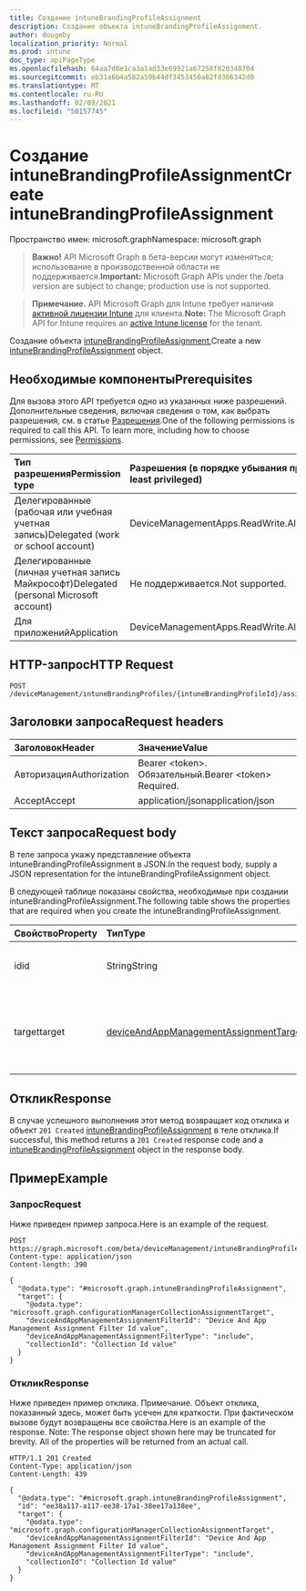 ```yaml
---
title: Создание intuneBrandingProfileAssignment
description: Создание объекта intuneBrandingProfileAssignment.
author: dougeby
localization_priority: Normal
ms.prod: intune
doc_type: apiPageType
ms.openlocfilehash: 64aa7d8e1ca3a1ad33e69921a67258f820348704
ms.sourcegitcommit: eb31a6b4a582a59b44df3453450a82fd366342d0
ms.translationtype: MT
ms.contentlocale: ru-RU
ms.lasthandoff: 02/09/2021
ms.locfileid: "50157745"
---
```

# <a name="create-intunebrandingprofileassignment"></a><span data-ttu-id="81fdb-103">Создание intuneBrandingProfileAssignment</span><span class="sxs-lookup"><span data-stu-id="81fdb-103">Create intuneBrandingProfileAssignment</span></span>

<span data-ttu-id="81fdb-104">Пространство имен: microsoft.graph</span><span class="sxs-lookup"><span data-stu-id="81fdb-104">Namespace: microsoft.graph</span></span>

> <span data-ttu-id="81fdb-105">**Важно!** API Microsoft Graph в бета-версии могут изменяться; использование в производственной области не поддерживается.</span><span class="sxs-lookup"><span data-stu-id="81fdb-105">**Important:** Microsoft Graph APIs under the /beta version are subject to change; production use is not supported.</span></span>

> <span data-ttu-id="81fdb-106">**Примечание.** API Microsoft Graph для Intune требует наличия [активной лицензии Intune](https://go.microsoft.com/fwlink/?linkid=839381) для клиента.</span><span class="sxs-lookup"><span data-stu-id="81fdb-106">**Note:** The Microsoft Graph API for Intune requires an [active Intune license](https://go.microsoft.com/fwlink/?linkid=839381) for the tenant.</span></span>

<span data-ttu-id="81fdb-107">Создание объекта [intuneBrandingProfileAssignment.](../resources/intune-wip-intunebrandingprofileassignment.md)</span><span class="sxs-lookup"><span data-stu-id="81fdb-107">Create a new [intuneBrandingProfileAssignment](../resources/intune-wip-intunebrandingprofileassignment.md) object.</span></span>

## <a name="prerequisites"></a><span data-ttu-id="81fdb-108">Необходимые компоненты</span><span class="sxs-lookup"><span data-stu-id="81fdb-108">Prerequisites</span></span>
<span data-ttu-id="81fdb-p101">Для вызова этого API требуется одно из указанных ниже разрешений. Дополнительные сведения, включая сведения о том, как выбрать разрешения, см. в статье [Разрешения](/graph/permissions-reference).</span><span class="sxs-lookup"><span data-stu-id="81fdb-p101">One of the following permissions is required to call this API. To learn more, including how to choose permissions, see [Permissions](/graph/permissions-reference).</span></span>

|<span data-ttu-id="81fdb-111">Тип разрешения</span><span class="sxs-lookup"><span data-stu-id="81fdb-111">Permission type</span></span>|<span data-ttu-id="81fdb-112">Разрешения (в порядке убывания привилегий)</span><span class="sxs-lookup"><span data-stu-id="81fdb-112">Permissions (from most to least privileged)</span></span>|
|:---|:---|
|<span data-ttu-id="81fdb-113">Делегированные (рабочая или учебная учетная запись)</span><span class="sxs-lookup"><span data-stu-id="81fdb-113">Delegated (work or school account)</span></span>|<span data-ttu-id="81fdb-114">DeviceManagementApps.ReadWrite.All</span><span class="sxs-lookup"><span data-stu-id="81fdb-114">DeviceManagementApps.ReadWrite.All</span></span>|
|<span data-ttu-id="81fdb-115">Делегированные (личная учетная запись Майкрософт)</span><span class="sxs-lookup"><span data-stu-id="81fdb-115">Delegated (personal Microsoft account)</span></span>|<span data-ttu-id="81fdb-116">Не поддерживается.</span><span class="sxs-lookup"><span data-stu-id="81fdb-116">Not supported.</span></span>|
|<span data-ttu-id="81fdb-117">Для приложений</span><span class="sxs-lookup"><span data-stu-id="81fdb-117">Application</span></span>|<span data-ttu-id="81fdb-118">DeviceManagementApps.ReadWrite.All</span><span class="sxs-lookup"><span data-stu-id="81fdb-118">DeviceManagementApps.ReadWrite.All</span></span>|

## <a name="http-request"></a><span data-ttu-id="81fdb-119">HTTP-запрос</span><span class="sxs-lookup"><span data-stu-id="81fdb-119">HTTP Request</span></span>
<!-- {
  "blockType": "ignored"
}
-->
``` http
POST /deviceManagement/intuneBrandingProfiles/{intuneBrandingProfileId}/assignments
```

## <a name="request-headers"></a><span data-ttu-id="81fdb-120">Заголовки запроса</span><span class="sxs-lookup"><span data-stu-id="81fdb-120">Request headers</span></span>
|<span data-ttu-id="81fdb-121">Заголовок</span><span class="sxs-lookup"><span data-stu-id="81fdb-121">Header</span></span>|<span data-ttu-id="81fdb-122">Значение</span><span class="sxs-lookup"><span data-stu-id="81fdb-122">Value</span></span>|
|:---|:---|
|<span data-ttu-id="81fdb-123">Авторизация</span><span class="sxs-lookup"><span data-stu-id="81fdb-123">Authorization</span></span>|<span data-ttu-id="81fdb-124">Bearer &lt;token&gt;. Обязательный.</span><span class="sxs-lookup"><span data-stu-id="81fdb-124">Bearer &lt;token&gt; Required.</span></span>|
|<span data-ttu-id="81fdb-125">Accept</span><span class="sxs-lookup"><span data-stu-id="81fdb-125">Accept</span></span>|<span data-ttu-id="81fdb-126">application/json</span><span class="sxs-lookup"><span data-stu-id="81fdb-126">application/json</span></span>|

## <a name="request-body"></a><span data-ttu-id="81fdb-127">Текст запроса</span><span class="sxs-lookup"><span data-stu-id="81fdb-127">Request body</span></span>
<span data-ttu-id="81fdb-128">В теле запроса укажу представление объекта intuneBrandingProfileAssignment в JSON.</span><span class="sxs-lookup"><span data-stu-id="81fdb-128">In the request body, supply a JSON representation for the intuneBrandingProfileAssignment object.</span></span>

<span data-ttu-id="81fdb-129">В следующей таблице показаны свойства, необходимые при создании intuneBrandingProfileAssignment.</span><span class="sxs-lookup"><span data-stu-id="81fdb-129">The following table shows the properties that are required when you create the intuneBrandingProfileAssignment.</span></span>

|<span data-ttu-id="81fdb-130">Свойство</span><span class="sxs-lookup"><span data-stu-id="81fdb-130">Property</span></span>|<span data-ttu-id="81fdb-131">Тип</span><span class="sxs-lookup"><span data-stu-id="81fdb-131">Type</span></span>|<span data-ttu-id="81fdb-132">Описание</span><span class="sxs-lookup"><span data-stu-id="81fdb-132">Description</span></span>|
|:---|:---|:---|
|<span data-ttu-id="81fdb-133">id</span><span class="sxs-lookup"><span data-stu-id="81fdb-133">id</span></span>|<span data-ttu-id="81fdb-134">String</span><span class="sxs-lookup"><span data-stu-id="81fdb-134">String</span></span>|<span data-ttu-id="81fdb-135">Уникальный идентификатор объекта.</span><span class="sxs-lookup"><span data-stu-id="81fdb-135">Unique identifier of the entity.</span></span>|
|<span data-ttu-id="81fdb-136">target</span><span class="sxs-lookup"><span data-stu-id="81fdb-136">target</span></span>|[<span data-ttu-id="81fdb-137">deviceAndAppManagementAssignmentTarget</span><span class="sxs-lookup"><span data-stu-id="81fdb-137">deviceAndAppManagementAssignmentTarget</span></span>](../resources/intune-shared-deviceandappmanagementassignmenttarget.md)|<span data-ttu-id="81fdb-138">Целевой объект назначения, который назначен профилю фирменки.</span><span class="sxs-lookup"><span data-stu-id="81fdb-138">Assignment target that the branding profile is assigned to.</span></span>|



## <a name="response"></a><span data-ttu-id="81fdb-139">Отклик</span><span class="sxs-lookup"><span data-stu-id="81fdb-139">Response</span></span>
<span data-ttu-id="81fdb-140">В случае успешного выполнения этот метод возвращает код отклика и объект `201 Created` [intuneBrandingProfileAssignment](../resources/intune-wip-intunebrandingprofileassignment.md) в теле отклика.</span><span class="sxs-lookup"><span data-stu-id="81fdb-140">If successful, this method returns a `201 Created` response code and a [intuneBrandingProfileAssignment](../resources/intune-wip-intunebrandingprofileassignment.md) object in the response body.</span></span>

## <a name="example"></a><span data-ttu-id="81fdb-141">Пример</span><span class="sxs-lookup"><span data-stu-id="81fdb-141">Example</span></span>

### <a name="request"></a><span data-ttu-id="81fdb-142">Запрос</span><span class="sxs-lookup"><span data-stu-id="81fdb-142">Request</span></span>
<span data-ttu-id="81fdb-143">Ниже приведен пример запроса.</span><span class="sxs-lookup"><span data-stu-id="81fdb-143">Here is an example of the request.</span></span>
``` http
POST https://graph.microsoft.com/beta/deviceManagement/intuneBrandingProfiles/{intuneBrandingProfileId}/assignments
Content-type: application/json
Content-length: 390

{
  "@odata.type": "#microsoft.graph.intuneBrandingProfileAssignment",
  "target": {
    "@odata.type": "microsoft.graph.configurationManagerCollectionAssignmentTarget",
    "deviceAndAppManagementAssignmentFilterId": "Device And App Management Assignment Filter Id value",
    "deviceAndAppManagementAssignmentFilterType": "include",
    "collectionId": "Collection Id value"
  }
}
```

### <a name="response"></a><span data-ttu-id="81fdb-144">Отклик</span><span class="sxs-lookup"><span data-stu-id="81fdb-144">Response</span></span>
<span data-ttu-id="81fdb-p102">Ниже приведен пример отклика. Примечание. Объект отклика, показанный здесь, может быть усечен для краткости. При фактическом вызове будут возвращены все свойства.</span><span class="sxs-lookup"><span data-stu-id="81fdb-p102">Here is an example of the response. Note: The response object shown here may be truncated for brevity. All of the properties will be returned from an actual call.</span></span>
``` http
HTTP/1.1 201 Created
Content-Type: application/json
Content-Length: 439

{
  "@odata.type": "#microsoft.graph.intuneBrandingProfileAssignment",
  "id": "ee38a117-a117-ee38-17a1-38ee17a138ee",
  "target": {
    "@odata.type": "microsoft.graph.configurationManagerCollectionAssignmentTarget",
    "deviceAndAppManagementAssignmentFilterId": "Device And App Management Assignment Filter Id value",
    "deviceAndAppManagementAssignmentFilterType": "include",
    "collectionId": "Collection Id value"
  }
}
```




